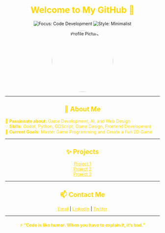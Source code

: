 <h1 align="center" style="color:#FFD700;"> Welcome to My GitHub 👋 </h1>

<p align="center">
  <img src="https://img.shields.io/badge/Focus-Code%20Development-#FFD700?style=for-the-badge&logo=github&labelColor=black" alt="Focus: Code Development">
  <img src="https://img.shields.io/badge/Style-Minimalist-#FFD700?style=for-the-badge&logo=github&labelColor=black" alt="Style: Minimalist">
</p>

<p align="center">
  <img src="https://user-images.githubusercontent.com/YOUR_PROFILE_IMAGE.png" alt="Profile Picture" width="200" style="border-radius: 50%">
</p>

---

<h2 align="center" style="color:#FFD700;"> 🚀 About Me </h2>

<p style="color:#FFD700;">
  🌟 <strong>Passionate about:</strong> Game Development, AI, and Web Design<br>
  💡 <strong>Skills:</strong> Godot, Python, GDScript, Game Design, Frontend Development<br>
  🎯 <strong>Current Goals:</strong> Master Game Programming and Create a Fun 2D Game<br>
</p>

---

<h2 align="center" style="color:#FFD700;"> ✨ Projects </h2>

<p align="center">
  <a href="https://github.com/YOUR_PROJECT_1" style="color:#FFD700;">Project 1</a> <br>
  <a href="https://github.com/YOUR_PROJECT_2" style="color:#FFD700;">Project 2</a> <br>
  <a href="https://github.com/YOUR_PROJECT_3" style="color:#FFD700;">Project 3</a> 
</p>

---

<h2 align="center" style="color:#FFD700;"> 📫 Contact Me </h2>

<p align="center">
  <a href="mailto:your.email@example.com" style="color:#FFD700;">Email</a> |
  <a href="https://www.linkedin.com/in/your-profile/" style="color:#FFD700;">LinkedIn</a> |
  <a href="https://twitter.com/your-handle" style="color:#FFD700;">Twitter</a>
</p>

---

<h4 align="center" style="color:#FFD700;">⚡️ “Code is like humor. When you have to explain it, it’s bad.”</h4>

